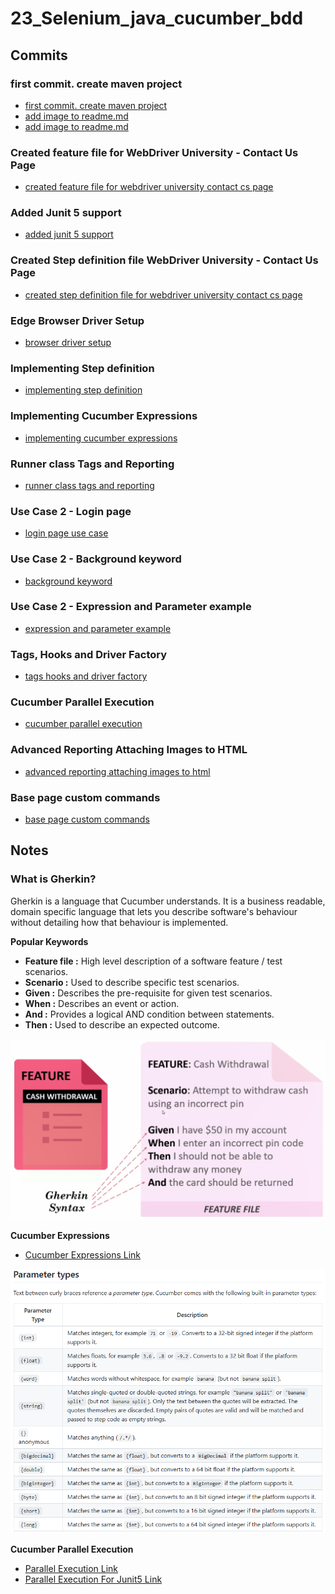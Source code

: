 # 23_Selenium_java_cucumber_bdd

## Commits

### first commit. create maven project
* [first commit. create maven project](https://github.com/bibhusprasad/23_Selenium_java_cucumber_bdd/commit/8e8be6272b304f7b5853fb4f53f2a3a48b050984)
* [add image to readme.md](https://github.com/bibhusprasad/23_Selenium_java_cucumber_bdd/commit/49c3ca312a8fcf7923de6fa3405e531d085f20e2)
* [add image to readme.md](https://github.com/bibhusprasad/23_Selenium_java_cucumber_bdd/commit/94ead66cd2b46147ed94f15123c644f13f5c30f3)

### Created feature file for WebDriver University - Contact Us Page
* [created feature file for webdriver university contact cs page](https://github.com/bibhusprasad/23_Selenium_java_cucumber_bdd/commit/d7c90adbd511d49fc9ae57ee048607c2a15f47b4)

### Added Junit 5 support
* [added junit 5 support](https://github.com/bibhusprasad/23_Selenium_java_cucumber_bdd/commit/e30ef4f9107b8d1bf146b6394114ba7494ed4844)

### Created Step definition file WebDriver University - Contact Us Page
* [created step definition file for webdriver university contact cs page](https://github.com/bibhusprasad/23_Selenium_java_cucumber_bdd/commit/9c8e4c3da9a4404bd03bbfa51dad8757a50277ff)

### Edge Browser Driver Setup
* [browser driver setup](https://github.com/bibhusprasad/23_Selenium_java_cucumber_bdd/commit/5500fb5ec6febf4f07d435736857e7f1ba70721a)

### Implementing Step definition
* [implementing step definition](https://github.com/bibhusprasad/23_Selenium_java_cucumber_bdd/commit/37d7b1959faa911b6d863fdbbe2ade68a2cf6ee5)

### Implementing Cucumber Expressions
* [implementing cucumber expressions](https://github.com/bibhusprasad/23_Selenium_java_cucumber_bdd/commit/17ca4b5318785a6a2173bdf61122a769108d0d24)

### Runner class Tags and Reporting
* [runner class tags and reporting](https://github.com/bibhusprasad/23_Selenium_java_cucumber_bdd/commit/b91f8895f67e3aeda34c0c28ea17c1d5455ae559)

### Use Case 2 - Login page
* [login page use case](https://github.com/bibhusprasad/23_Selenium_java_cucumber_bdd/commit/e67c7356eb56911660e3d278276d836e077d8a31)

### Use Case 2 - Background keyword
* [background keyword](https://github.com/bibhusprasad/23_Selenium_java_cucumber_bdd/commit/997bfd1664ce614776d65f475e0bc2d0b5c012d2)

### Use Case 2 - Expression and Parameter example
* [expression and parameter example](https://github.com/bibhusprasad/23_Selenium_java_cucumber_bdd/commit/0c6245fafa95266e0bc77a4ff8a988cc7f90c373)

### Tags, Hooks and Driver Factory 
* [tags hooks and driver factory](https://github.com/bibhusprasad/23_Selenium_java_cucumber_bdd/commit/fbbdb5cb0d38f5ebf5c2eddb47316cc9d61b53f5)

### Cucumber Parallel Execution
* [cucumber parallel execution](https://github.com/bibhusprasad/23_Selenium_java_cucumber_bdd/commit/ce2b17b398d4c0bb5765dcacf3198016f0ed110e)

### Advanced Reporting Attaching Images to HTML
* [advanced reporting attaching images to html](https://github.com/bibhusprasad/23_Selenium_java_cucumber_bdd/commit/5f6b0121e89fc5f2d36d9e4b9e7b8f8e5b0911c2)

### Base page custom commands
* [base page custom commands]()

## Notes

### What is Gherkin?
Gherkin is a language that Cucumber understands. It is a business readable, domain specific language that lets you describe software's behaviour without detailing how that behaviour is implemented.

**Popular Keywords**
* **Feature file :** High level description of a software feature / test scenarios.
* **Scenario :** Used to describe specific test scenarios.
* **Given :** Describes the pre-requisite for given test scenarios.
* **When :** Describes an event or action.
* **And :** Provides a logical AND condition between statements.
* **Then :** Used to describe an expected outcome.

![plot](/images/feature_file.png?raw=true)

**Cucumber Expressions**
* [Cucumber Expressions Link](https://github.com/cucumber/cucumber-expressions)

![plot](/images/cucumber_expressions_parameter.png?raw=true)

**Cucumber Parallel Execution**
* [Parallel Execution Link](https://cucumber.io/docs/guides/parallel-execution/)
* [Parallel Execution For Junit5 Link](https://github.com/cucumber/cucumber-jvm/tree/main/cucumber-junit-platform-engine)
